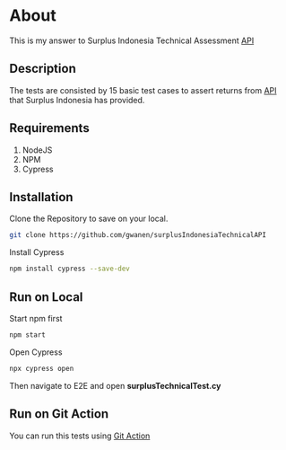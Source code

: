 # About

This is my answer to Surplus Indonesia Technical Assessment [API](https://jsonplaceholder.typicode.com/posts)

## Description

The tests are consisted by 15 basic test cases to assert returns from [API](https://jsonplaceholder.typicode.com/posts) that Surplus Indonesia has provided.

## Requirements
1. NodeJS
2. NPM
3. Cypress

## Installation

Clone the Repository to save on your local.

```bash
git clone https://github.com/gwanen/surplusIndonesiaTechnicalAPI
```

Install Cypress
```bash
npm install cypress --save-dev
```

## Run on Local
Start npm first
```bash
npm start
```

Open Cypress
```bash
npx cypress open 
```

Then navigate to E2E and open **surplusTechnicalTest.cy**


## Run on Git Action
You can run this tests using [Git Action](https://github.com/gwanen/surplusIndonesiaTechnicalAPI/actions)
